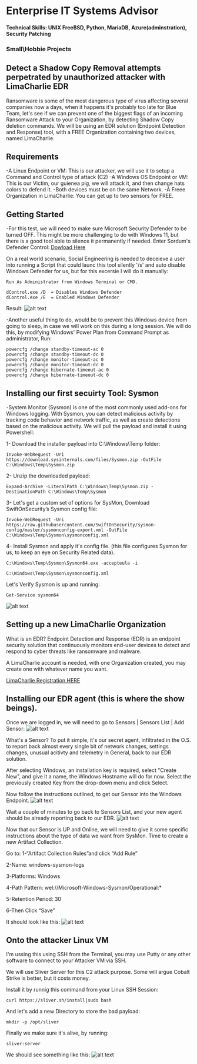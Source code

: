# Enterprise IT Systems Advisor

#### Technical Skills: UNIX FreeBSD, Python, MariaDB, Azure(adminstration), Security Patching

### Small\Hobbie Projects

## Detect a Shadow Copy Removal attempts perpetrated by unauthorized attacker with LimaCharlie EDR

Ransomware is some of the most dangerous type of virus affecting several companies now a days, when it happens it's probably too late for Blue Team,
let's see if we can prevent one of the biggest flags of an incoming Ransomware Attack to your Organization, by detecting Shadow Copy deletion commands.
We will be using an EDR solution (Endpoint Detection and Response) tool, with a FREE Organization containing two devices, named LimaCharlie.

## Requirements

-A Linux Endpoint or VM: This is our attacker, we will use it to setup a Command and Control type of attack (C2)
-A Windows OS Endpoint or VM: This is our Victim, our guienea pig, we will attack it, and then change hats colors to defend it.
-Both devices must be on the same Network.
-A Freee Organization in LimaCharlie: You can get up to two sensors for FREE.

## Getting Started

-For this test, we will need to make sure Microsoft Security Defender to be turned OFF. This might be more challenging to do with Windows 11,
but there is a good tool able to silence it permanently if needed.
Enter Sordum's Defender Control:
[Dowload Here](https://www.sordum.org/9480/defender-control-v2-1/)

On a real world scenario, Social Engineering is needed to deceieve a user into running a Script that could launc this tool silently '/s'
and auto disable Windows Defender for us, but for this excersie I will do it manually:

```
Run As Administrator from Windows Terminal or CMD.

dControl.exe /D  = Disables Windows Defender
dControl.exe /E  = Enabled Windows Defender
```
Result:
![alt text](https://raw.githubusercontent.com/raulpz/raulpz.github.io/main/assets/images/WinDefenderOFF.png "Security Defender Disabled")

-Another useful thing to do, would be to prevent this Windows device from going to sleep, in case we will work on this during a long session.
We will do this, by modifying Windows' Power Plan from Command Prompt as administrator, Run:

```
powercfg /change standby-timeout-ac 0
powercfg /change standby-timeout-dc 0
powercfg /change monitor-timeout-ac 0
powercfg /change monitor-timeout-dc 0
powercfg /change hibernate-timeout-ac 0
powercfg /change hibernate-timeout-dc 0
```
## Installing our first secuirty Tool: Sysmon

-System Monitor (Sysmon) is one of the most commonly used add-ons for Windows logging. With Sysmon, you can detect malicious activity by tracking code behavior and network traffic, as well as create detections based on the malicious activity. We will pull the payload and install it using Powershell:

1- Download the installer payload into C:\Windows\Temp folder:
```
Invoke-WebRequest -Uri https://download.sysinternals.com/files/Sysmon.zip -OutFile C:\Windows\Temp\Sysmon.zip
```
2- Unzip the downloaded payload:
```
Expand-Archive -LiteralPath C:\Windows\Temp\Sysmon.zip -DestinationPath C:\Windows\Temp\Sysmon
```
3- Let's get a custom set of options for SysMon, Download SwiftOnSecurity’s Sysmon config file:
```
Invoke-WebRequest -Uri https://raw.githubusercontent.com/SwiftOnSecurity/sysmon-config/master/sysmonconfig-export.xml -OutFile C:\Windows\Temp\Sysmon\sysmonconfig.xml
```
4- Install Sysmon and apply it's config file. (this file configures Sysmon for us, to keep an eye on Security Related data).
```
C:\Windows\Temp\Sysmon\Sysmon64.exe -accepteula -i
```
```
C:\Windows\Temp\Sysmon\sysmonconfig.xml
```
Let's Verify Sysmon is up and running:
```
Get-Service sysmon64
```
![alt text](https://github.com/raulpz/raulpz.github.io/blob/main/assets/images/Sysmon64OK.png)

## Setting up a new LimaCharlie Organization

What is an EDR?
Endpoint Detection and Response (EDR) is an endpoint security solution that continuously monitors end-user devices to detect and respond to cyber threats like ransomware and malware.

A LimaCharlie account is needed, with one Organization created, you may create one with whatever name you want.

[LimaCharlie Registration HERE](https://app.limacharlie.io/signup)

## Installing our EDR agent (this is where the show beings).

Once we are logged in, we will need to go to Sensors | Sensors List | Add Sensor:
![alt text](https://github.com/raulpz/raulpz.github.io/blob/main/assets/images/Add-Sensor.png)

What's a Sensor?
To put it simple, it's our secret agent, infiltrated in the O.S. to report back almost every single bit of network changes, settings changes, unusual acitivty and telemetry in General, back to our EDR solution.

After selecting Windows, an installation key is required, select "Create New", and give it a name, the Windows Hostname will do for now.
Select the previously created Key from the drop-down menu and click Select.

Now follow the instructions outlined, to get our Sensor into the Windows Endpoint.
![alt text](https://github.com/raulpz/raulpz.github.io/blob/main/assets/images/install-sensor.png)

Wait a couple of minutes to go back to Sensors List, and your new agent should be already reporting back to our EDR.
![alt text](https://github.com/raulpz/raulpz.github.io/blob/main/assets/images/sensor-ok.png)

Now that our Sensor is UP and Online, we will need to give it some specific instructions about the type of data we want from SysMon.
Time to create a new Artifact Collection.

Go to:
1-“Artifact Collection Rules”and click “Add Rule”

2-Name: windows-sysmon-logs

3-Platforms: Windows

4-Path Pattern: wel://Microsoft-Windows-Sysmon/Operational:*

5-Retention Period: 30

6-Then Click “Save”

It should look like this:
![alt text](https://github.com/raulpz/raulpz.github.io/blob/main/assets/images/Artifacts-collection.png)

## Onto the attacker Linux VM

I'm ussing this using SSH from the Terminal, you may use Putty or any other software to connect to your Attacker VM via SSH.

We will use Sliver Server for this C2 attack purpose. Some will argue Cobalt Strike is better, but it costs money.

Install it by runnig this command from your Linux SSH Session:
```
curl https://sliver.sh/install|sudo bash
```

And let's add a new Directory to store the bad payload:
```
mkdir -p /opt/sliver
```

Finally we make sure it's alive, by running:
```
sliver-server
```
We should see something like this:
![alt text](https://github.com/raulpz/raulpz.github.io/blob/main/assets/images/sliver-server.png)
